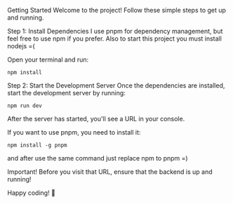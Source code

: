 Getting Started
Welcome to the project! Follow these simple steps to get up and running.

Step 1: Install Dependencies
I use pnpm for dependency management, but feel free to use npm if you prefer. Also to start this project you must install nodejs =(

Open your terminal and run:

```
npm install
```
Step 2: Start the Development Server
Once the dependencies are installed, start the development server by running:
```
npm run dev
```

After the server has started, you'll see a URL in your console.

If you want to use pnpm, you need to install it:

```
npm install -g pnpm
```

and after use the same command just replace npm to pnpm =)

Important!
Before you visit that URL, ensure that the backend is up and running!

Happy coding! 🚀

